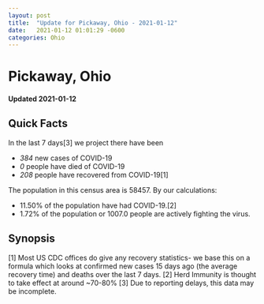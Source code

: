 ```yaml
---
layout: post
title:  "Update for Pickaway, Ohio - 2021-01-12"
date:   2021-01-12 01:01:29 -0600
categories: Ohio
---
```


# Pickaway, Ohio
#### Updated 2021-01-12

## Quick Facts

In the last 7 days[3] we project there have been
- *384* new cases of COVID-19
- *0* people have died of COVID-19
- *208* people have recovered from COVID-19[1]

The population in this census area is 58457. By our calculations:
- 11.50% of the population have had COVID-19.[2]
- 1.72% of the population or 1007.0 people are actively fighting the virus.

## Synopsis




[1] Most US CDC offices do give any recovery statistics- we base this on a formula which looks at confirmed new cases
15 days ago (the average recovery time) and deaths over the last 7 days.
[2] Herd Immunity is thought to take effect at around ~70-80%
[3] Due to reporting delays, this data may be incomplete. 
    